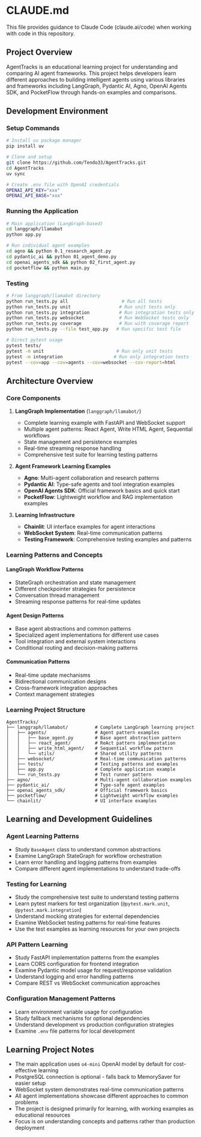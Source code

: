 # CLAUDE.md

This file provides guidance to Claude Code (claude.ai/code) when working with code in this repository.

## Project Overview

AgentTracks is an educational learning project for understanding and comparing AI agent frameworks. This project helps developers learn different approaches to building intelligent agents using various libraries and frameworks including LangGraph, Pydantic AI, Agno, OpenAI Agents SDK, and PocketFlow through hands-on examples and comparisons.

## Development Environment

### Setup Commands
```bash
# Install uv package manager
pip install uv

# Clone and setup
git clone https://github.com/Tendo33/AgentTracks.git
cd AgentTracks
uv sync

# Create .env file with OpenAI credentials
OPENAI_API_KEY="xxx"
OPENAI_API_BASE="xxx"
```

### Running the Application
```bash
# Main application (LangGraph-based)
cd langgraph/llamabot
python app.py

# Run individual agent examples
cd agno && python 0.1_research_agent.py
cd pydantic_ai && python 01_agent_demo.py
cd openai_agents_sdk && python 02_first_agent.py
cd pocketflow && python main.py
```

### Testing
```bash
# From langgraph/llamabot directory
python run_tests.py all                    # Run all tests
python run_tests.py unit                  # Run unit tests only
python run_tests.py integration           # Run integration tests only
python run_tests.py websocket             # Run WebSocket tests only
python run_tests.py coverage              # Run with coverage report
python run_tests.py --file test_app.py   # Run specific test file

# Direct pytest usage
pytest tests/
pytest -m unit                           # Run only unit tests
pytest -m integration                   # Run only integration tests
pytest --cov=app --cov=agents --cov=websocket --cov-report=html
```

## Architecture Overview

### Core Components

1. **LangGraph Implementation** (`langgraph/llamabot/`)
   - Complete learning example with FastAPI and WebSocket support
   - Multiple agent patterns: React Agent, Write HTML Agent, Sequential workflows
   - State management and persistence examples
   - Real-time streaming response handling
   - Comprehensive test suite for learning testing patterns

2. **Agent Framework Learning Examples**
   - **Agno**: Multi-agent collaboration and research patterns
   - **Pydantic AI**: Type-safe agents and tool integration examples
   - **OpenAI Agents SDK**: Official framework basics and quick start
   - **PocketFlow**: Lightweight workflow and RAG implementation examples

3. **Learning Infrastructure**
   - **Chainlit**: UI interface examples for agent interactions
   - **WebSocket System**: Real-time communication patterns
   - **Testing Framework**: Comprehensive testing examples and patterns

### Learning Patterns and Concepts

#### LangGraph Workflow Patterns
- StateGraph orchestration and state management
- Different checkpointer strategies for persistence
- Conversation thread management
- Streaming response patterns for real-time updates

#### Agent Design Patterns
- Base agent abstractions and common patterns
- Specialized agent implementations for different use cases
- Tool integration and external system interactions
- Conditional routing and decision-making patterns

#### Communication Patterns
- Real-time update mechanisms
- Bidirectional communication designs
- Cross-framework integration approaches
- Context management strategies

### Learning Project Structure

```
AgentTracks/
├── langgraph/llamabot/          # Complete LangGraph learning project
│   ├── agents/                  # Agent pattern examples
│   │   ├── base_agent.py        # Base agent abstraction pattern
│   │   ├── react_agent/         # ReAct pattern implementation
│   │   ├── write_html_agent/    # Sequential workflow pattern
│   │   └── utils/               # Shared utility patterns
│   ├── websocket/               # Real-time communication patterns
│   ├── tests/                   # Testing patterns and examples
│   ├── app.py                   # Complete application example
│   └── run_tests.py             # Test runner pattern
├── agno/                        # Multi-agent collaboration examples
├── pydantic_ai/                 # Type-safe agent examples
├── openai_agents_sdk/           # Official framework basics
├── pocketflow/                  # Lightweight workflow examples
└── chainlit/                    # UI interface examples
```

## Learning and Development Guidelines

### Agent Learning Patterns
- Study `BaseAgent` class to understand common abstractions
- Examine LangGraph StateGraph for workflow orchestration
- Learn error handling and logging patterns from examples
- Compare different agent implementations to understand trade-offs

### Testing for Learning
- Study the comprehensive test suite to understand testing patterns
- Learn pytest markers for test organization (`@pytest.mark.unit`, `@pytest.mark.integration`)
- Understand mocking strategies for external dependencies
- Examine WebSocket testing patterns for real-time features
- Use the test examples as learning resources for your own projects

### API Pattern Learning
- Study FastAPI implementation patterns from the examples
- Learn CORS configuration for frontend integration
- Examine Pydantic model usage for request/response validation
- Understand logging and error handling patterns
- Compare REST vs WebSocket communication approaches

### Configuration Management Patterns
- Learn environment variable usage for configuration
- Study fallback mechanisms for optional dependencies
- Understand development vs production configuration strategies
- Examine `.env` file patterns for local development

## Learning Project Notes

- The main application uses `o4-mini` OpenAI model by default for cost-effective learning
- PostgreSQL connection is optional - falls back to MemorySaver for easier setup
- WebSocket system demonstrates real-time communication patterns
- All agent implementations showcase different approaches to common problems
- The project is designed primarily for learning, with working examples as educational resources
- Focus is on understanding concepts and patterns rather than production deployment